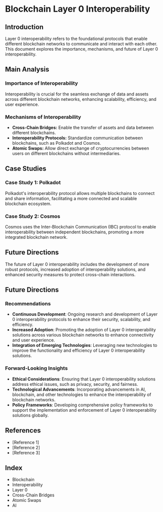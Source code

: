 # Blockchain Layer 0 Interoperability

## Introduction
Layer 0 interoperability refers to the foundational protocols that enable different blockchain networks to communicate and interact with each other. This document explores the importance, mechanisms, and future of Layer 0 interoperability.

## Main Analysis
### Importance of Interoperability
Interoperability is crucial for the seamless exchange of data and assets across different blockchain networks, enhancing scalability, efficiency, and user experience.

### Mechanisms of Interoperability
- **Cross-Chain Bridges:** Enable the transfer of assets and data between different blockchains.
- **Interoperability Protocols:** Standardize communication between blockchains, such as Polkadot and Cosmos.
- **Atomic Swaps:** Allow direct exchange of cryptocurrencies between users on different blockchains without intermediaries.

## Case Studies
### Case Study 1: Polkadot
Polkadot's interoperability protocol allows multiple blockchains to connect and share information, facilitating a more connected and scalable blockchain ecosystem.

### Case Study 2: Cosmos
Cosmos uses the Inter-Blockchain Communication (IBC) protocol to enable interoperability between independent blockchains, promoting a more integrated blockchain network.

## Future Directions
The future of Layer 0 interoperability includes the development of more robust protocols, increased adoption of interoperability solutions, and enhanced security measures to protect cross-chain interactions.

## Future Directions
### Recommendations
- **Continuous Development**: Ongoing research and development of Layer 0 interoperability protocols to enhance their security, scalability, and efficiency.
- **Increased Adoption**: Promoting the adoption of Layer 0 interoperability solutions across various blockchain networks to enhance connectivity and user experience.
- **Integration of Emerging Technologies**: Leveraging new technologies to improve the functionality and efficiency of Layer 0 interoperability solutions.

### Forward-Looking Insights
- **Ethical Considerations**: Ensuring that Layer 0 interoperability solutions address ethical issues, such as privacy, security, and fairness.
- **Technological Advancements**: Incorporating advancements in AI, blockchain, and other technologies to enhance the interoperability of blockchain networks.
- **Policy Frameworks**: Developing comprehensive policy frameworks to support the implementation and enforcement of Layer 0 interoperability solutions globally.

## References
- [Reference 1]
- [Reference 2]
- [Reference 3]

## Index
- Blockchain
- Interoperability
- Layer 0
- Cross-Chain Bridges
- Atomic Swaps
- AI
